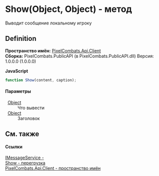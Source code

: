 # Show(Object, Object) - метод


Выводит сообщение локальному игроку



## Definition
**Пространство имён:** <a href="0bc5bced-b862-6ec1-859b-5f3a1a1a4e37">PixelCombats.Api.Client</a>  
**Сборка:** PixelCombats.PublicAPI (в PixelCombats.PublicAPI.dll) Версия: 1.0.0.0 (1.0.0.0)

**JavaScript**
``` JavaScript
function Show(content, caption);
```



#### Параметры
<dl><dt>  <a href="https://learn.microsoft.com/dotnet/api/system.object" target="_blank" rel="noopener noreferrer">Object</a></dt><dd>Что вывести</dd><dt>  <a href="https://learn.microsoft.com/dotnet/api/system.object" target="_blank" rel="noopener noreferrer">Object</a></dt><dd>Заголовок</dd></dl>

## См. также


#### Ссылки
<a href="a247824a-d21f-50a0-84c1-5649f849f272">IMessageService - </a>  
<a href="8fad6e3c-9aec-c890-fb1d-5b156802df2c">Show - перегрузка</a>  
<a href="0bc5bced-b862-6ec1-859b-5f3a1a1a4e37">PixelCombats.Api.Client - пространство имён</a>  
